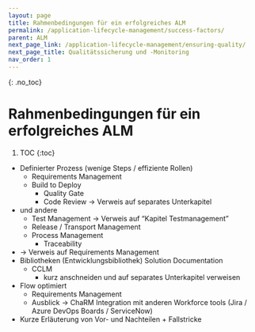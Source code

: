 ```yaml
---
layout: page
title: Rahmenbedingungen für ein erfolgreiches ALM
permalink: /application-lifecycle-management/success-factors/
parent: ALM
next_page_link: /application-lifecycle-management/ensuring-quality/
next_page_title: Qualitätssicherung und -Monitoring
nav_order: 1
---
```


{: .no_toc}
# Rahmenbedingungen für ein erfolgreiches ALM

1. TOC
{:toc}


- Definierter Prozess (wenige Steps / effiziente Rollen) 
  - Requirements Management
  - Build to Deploy
    - Quality Gate
    - Code Review -> Verweis auf separates Unterkapitel
- und andere
  - Test Management -> Verweis auf “Kapitel Testmanagement”
  - Release / Transport Management 
  - Process Management 
    - Traceability
- -> Verweis auf Requirements Management
- Bibliotheken (Entwicklungsbibliothek) Solution Documentation 
  - CCLM 
    - kurz anschneiden und auf separates Unterkapitel verweisen
- Flow optimiert 
  - Requirements Management
  - Ausblick -> ChaRM Integration mit anderen Workforce tools (Jira / Azure DevOps Boards / ServiceNow)
- Kurze Erläuterung von Vor- und Nachteilen + Fallstricke